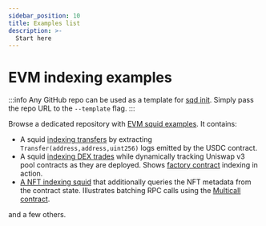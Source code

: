 ```yaml
---
sidebar_position: 10
title: Examples list
description: >-
  Start here
---
```


# EVM indexing examples

:::info
Any GitHub repo can be used as a template for [sqd init](/squid-cli/init). Simply pass the repo URL to the `--template` flag.
:::

Browse a dedicated repository with [EVM squid examples](https://github.com/subsquid-labs/squid-evm-examples). It contains:

- A squid [indexing transfers](/examples/evm/evm-logs-example) by extracting `Transfer(address,address,uint256)` logs emitted by the USDC contract.
- A squid [indexing DEX trades](/examples/evm/factory-example) while dynamically tracking Uniswap v3 pool contracts as they are deployed. Shows [factory contract](/evm-indexing/factory-contracts) indexing in action.
- [A NFT indexing squid](/examples/evm/multicall-example) that additionally queries the NFT metadata from the contract state. Illustrates batching RPC calls using the [Multicall contract](/evm-indexing/squid-evm-typegen/#batching-contract-state-calls-using-the-multicall-contract).

and a few others.

[//]: # (!!!! Benchmark squids were cut out. Add them back in if and when they are migrated)
[//]: # (!!!! Remove the /arrowsquid prefix througout)
